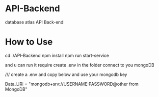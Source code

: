 # API-Backend
database atlas API Back-end

<H1> How to Use </H1>

cd ./API-Backend
npm install
npm run start-service

and u can run it require create .env in the folder connect to you mongoDB

/// create a .env and copy below and use your mongodb key

Data_URI = "mongodb+srv://USERNAME:PASSWORD@other from MongoDB"

